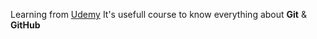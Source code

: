 Learning from [Udemy](https://udemy.com)
It's usefull course to know everything about **Git** & **GitHub**

